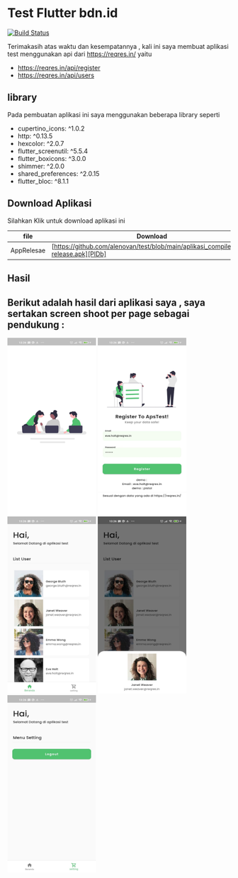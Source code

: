 # Test Flutter bdn.id


[![Build Status](https://travis-ci.org/joemccann/dillinger.svg?branch=master)](https://travis-ci.org/joemccann/dillinger)

Terimakasih atas waktu dan kesempatannya , kali ini saya membuat aplikasi test menggunakan api dari
https://reqres.in/ yaitu

- https://reqres.in/api/register
- https://reqres.in/api/users

## library

Pada pembuatan aplikasi ini saya menggunakan beberapa library seperti

-  cupertino_icons: ^1.0.2
-  http: ^0.13.5
-  hexcolor: ^2.0.7
-  flutter_screenutil: ^5.5.4
-  flutter_boxicons: ^3.0.0
-  shimmer: ^2.0.0
-  shared_preferences: ^2.0.15
-  flutter_bloc: ^8.1.1


## Download Aplikasi

Silahkan Klik untuk download aplikasi ini

| file | Download |
| ------ | ------ |
| AppRelesae | [https://github.com/alenovan/test/blob/main/aplikasi_compiled/app-release.apk][PlDb] |

## Hasil

Berikut adalah hasil dari aplikasi saya , saya sertakan screen shoot per page sebagai pendukung :
---
<img src="https://raw.githubusercontent.com/alenovan/test/main/screenshoot/splash.jpeg" width="200" height="400" />
<img src="https://raw.githubusercontent.com/alenovan/test/main/screenshoot/register.jpeg" width="200" height="400" />
<img src="https://raw.githubusercontent.com/alenovan/test/main/screenshoot/list_user.jpeg" width="200" height="400" />
<img src="https://raw.githubusercontent.com/alenovan/test/main/screenshoot/detail_user.jpeg" width="200" height="400" />
<img src="https://raw.githubusercontent.com/alenovan/test/main/screenshoot/setting.jpeg" width="200" height="400" />

